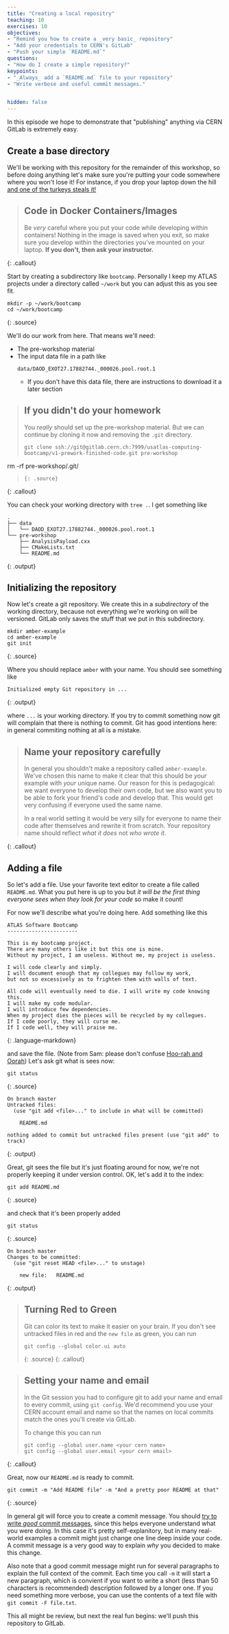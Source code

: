 ```yaml
---
title: "Creating a local repositry"
teaching: 10
exercises: 10
objectives:
- "Remind you how to create a _very basic_ repository"
- "Add your credentials to CERN's GitLab"
- "Push your simple `README.md`"
questions:
- "How do I create a simple repository?"
keypoints:
- "_Always_ add a `README.md` file to your repository"
- "Write verbose and useful commit messages."


hidden: false
---
```


In this episode we hope to demonstrate that "publishing" anything via
CERN GitLab is extremely easy.

## Create a base directory

We'll be working with this repository for the remainder of this
workshop, so before doing anything let's make sure you're putting your
code somewhere where you won't lose it! For instance, if you drop your laptop down the
hill [and one of the turkeys steals it!](https://www.youtube.com/watch?v=gR1nfWA-sEQ&feature=youtu.be)

> ## Code in Docker Containers/Images
>
> Be _very_ careful where you put your code while developing within
> containers! Nothing in the image is saved when you exit, so make sure you
> develop within the directories you've mounted on your laptop.
> **If you don't, then ask your instructor.**
>
{: .callout}

Start by creating a subdirectory like `bootcamp`. Personally
I keep my ATLAS projects under a directory called `~/work` but you can
adjust this as you see fit.

~~~
mkdir -p ~/work/bootcamp
cd ~/work/bootcamp
~~~
{: .source}

We'll do our work from here. That means we'll need:
- The pre-workshop material
- The input data file in a path like
  ~~~
  data/DAOD_EXOT27.17882744._000026.pool.root.1
  ~~~
  - If you don't have this data file, there are instructions to download it a later section

<!-- If you don't have this file locally, you need to download it:

~~~
mkdir data
cd data
wget https://cernbox.cern.ch/index.php/s/YXbCrQkwnZuc3yU/download
mv download DAOD_EXOT27.17882744._000026.pool.root.1
cd ..
~~~
{: .source} -->


> ## If you didn't do your homework
>
> You _really_ should set up the pre-workshop material.
> But we can continue by cloning it now and removing the `.git` directory.
>
> ~~~
> git clone ssh://git@gitlab.cern.ch:7999/usatlas-computing-bootcamp/v1-prework-finished-code.git pre-workshop
rm -rf pre-workshop/.git/
> ~~~
> {: .source}
>
{: .callout}


You can check your working directory with `tree .`. I get something like

~~~
.
├── data
│   └── DAOD_EXOT27.17882744._000026.pool.root.1
└── pre-workshop
    ├── AnalysisPayload.cxx
    ├── CMakeLists.txt
    └── README.md
~~~
{: .output}

## Initializing the repository

Now let's create a git repository. We create this in a _subdirectory_
of the working directory, because not everything we're working on will
be versioned.  GitLab only saves the stuff that we put in
this subdirectory.

~~~
mkdir amber-example
cd amber-example
git init
~~~
{: .source}

Where you should replace `amber` with your name. You should see
something like

~~~
Initialized empty Git repository in ...
~~~
{: .output}

where `...` is your working directory. If you try to commit something
now git will complain that there is nothing to commit. Git has good
intentions here: in general commiting nothing at all is a mistake.

> ## Name your repository carefully
>
> In general you shouldn't make a repository called `amber-example`. We've
> chosen this name to make it clear that this should be _your_ example with
> _your_ unique name. Our reason for this is pedagogical: we want everyone
> to develop their own code, but we also want you to be able to fork your
> friend's code and develop that. This would get very confusing if everyone
> used the same name.
>
> In a real world setting it would be very silly for everyone to name
> their code after themselves and rewrite it from scratch. Your repository
> name should reflect _what it does_ not _who wrote it_.
>
{: .callout}

## Adding a file

So let's add a file. Use your favorite text editor to create a file
called `README.md`. What you put here is up to you but _it will be the
first thing everyone sees when they look for your code_ so make it
count!

For now we'll describe what you're doing here. Add something like this

~~~
ATLAS Software Bootcamp
-----------------------

This is my bootcamp project.
There are many others like it but this one is mine.
Without my project, I am useless. Without me, my project is useless.

I will code clearly and simply.
I will document enough that my collegues may follow my work,
but not so excessively as to frighten them with walls of text.

All code will eventually need to die. I will write my code knowing this.
I will make my code modular.
I will introduce few dependencies.
When my project dies the pieces will be recycled by my collegues.
If I code poorly, they will curse me.
If I code well, they will praise me.
~~~
{: .language-markdown}

and save the file. (Note from Sam: please don't confuse [Hoo-rah and Oorah](https://www.hopeforthewarriors.org/newsroom/oorah-v-hoora/)) Let's ask git what is sees now:

~~~
git status
~~~
{: .source}

~~~
On branch master
Untracked files:
  (use "git add <file>..." to include in what will be committed)

	README.md

nothing added to commit but untracked files present (use "git add" to track)
~~~
{: .output}

Great, git sees the file but it's just floating around for now, we're not properly keeping it under version control. OK, let's add it to the index:

~~~
git add README.md
~~~
{: .source}

and check that it's been properly added

~~~
git status
~~~
{: .source}

~~~
On branch master
Changes to be committed:
  (use "git reset HEAD <file>..." to unstage)

	new file:   README.md
~~~
{: .output}

> ## Turning Red to Green
>
> Git can color its text to make it easier on your brain. If you don't
> see untracked files in red and the `new file` as green, you can run
> ~~~
> git config --global color.ui auto
> ~~~
> {: .source}
{: .callout}

> ## Setting your name and email
>
> In the Git session you had to configure git to add your name and
> email to every commit, using `git config`. We'd recommend you use your
> CERN account email and name so that the names on local commits match the
> ones you'll create via GitLab.
>
> To change this you can run
> ~~~
> git config --global user.name <your cern name>
> git config --global user.email <your cern email>
> ~~~
{: .callout}


Great, now our `README.md` is ready to commit.

~~~
git commit -m "Add README file" -m "And a pretty poor README at that"
~~~
{: .source}

In general git will force you to create a commit message. You should
[try to write _good_ commit messages][good],
since this helps everyone understand what you were doing. In this case
it's pretty self-explanitory, but in many real-world examples a commit
might just change one line deep inside your code. A commit message is
a very good way to explain _why_ you decided to make this change.

Also note that a good commit message might run for several paragraphs
to explain the full context of the commit.
Each time you call `-m` it will start a new paragraph, which is convient
if you want to write a short (less than 50 characters is recommended)
description followed by a longer one.
If you need something more verbose, you can use the contents of a text
file with `git commit -F file.txt`.

This all might be review, but next the real fun begins: we'll push
this repository to GitLab.

[good]: https://chris.beams.io/posts/git-commit/
